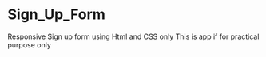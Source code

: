 # Sign_Up_Form
Responsive Sign up form using Html and CSS only
This is app if for practical purpose only
